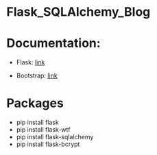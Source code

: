 # Flask_SQLAlchemy_Blog

# Documentation:

- Flask:
[link](https://flask.palletsprojects.com/en/1.1.x/quickstart/#quickstart)

- Bootstrap:
[link](https://getbootstrap.com/docs/4.3/getting-started/introduction/)

# Packages 
- pip install flask
- pip install flask-wtf
- pip install flask-sqlalchemy
- pip install flask-bcrypt